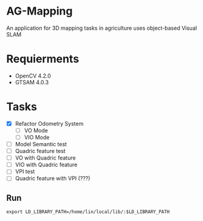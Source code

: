 # AG-Mapping
An application for 3D mapping tasks in agriculture uses object-based Visual SLAM 

# Requierments

- OpenCV 4.2.0
- GTSAM 4.0.3

# Tasks

- [x] Refactor Odometry System
  - [ ] VO Mode
  - [ ] VIO Mode
- [ ] Model Semantic test
- [ ] Quadric feature test
- [ ] VO with Quadric feature
- [ ] VIO with Quadric feature
- [ ] VPI test
- [ ] Quadric feature with VPI (???)

## Run
```
export LD_LIBRARY_PATH=/home/lin/local/lib/:$LD_LIBRARY_PATH
```
